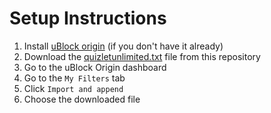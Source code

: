 # Setup Instructions

1. Install [uBlock origin](https://ublockorigin.com/) (if you don't have it already)
2. Download the [quizletunlimited.txt](quizletunlimited.txt) file from this repository
3. Go to the uBlock Origin dashboard
4. Go to the `My Filters` tab
5. Click `Import and append`
6. Choose the downloaded file
